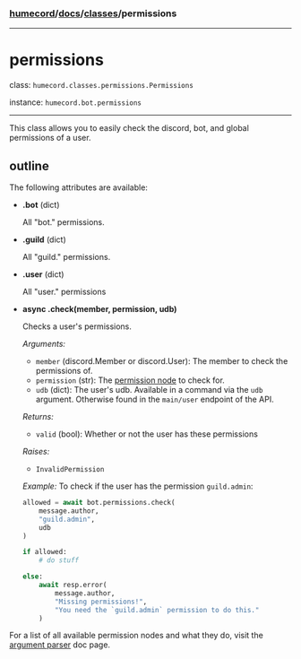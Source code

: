 ### [humecord](../..)/[docs](../README.md)/[classes](./README.md)/permissions

---
# permissions

class: `humecord.classes.permissions.Permissions`

instance: `humecord.bot.permissions`

---
This class allows you to easily check the discord, bot, and global permissions of a user.

## outline

The following attributes are available:
* **.bot** (dict)

    All "bot." permissions.
* **.guild** (dict)

    All "guild." permissions.
* **.user** (dict)

    All "user." permissions
* **async .check(member, permission, udb)**

    Checks a user's permissions.

    *Arguments:*
    - `member` (discord.Member or discord.User): The member to check the permissions of.
    - `permission` (str): The [permission node](../misc/permissions.md) to check for.
    - `udb` (dict): The user's udb. Available in a command via the `udb` argument. Otherwise found in the `main/user` endpoint of the API.

    *Returns:* 
    - `valid` (bool): Whether or not the user has these permissions

    *Raises:* 
    - `InvalidPermission`

    *Example:*
    To check if the user has the permission `guild.admin`:
    ```py
    allowed = await bot.permissions.check(
        message.author,
        "guild.admin",
        udb
    )

    if allowed:
        # do stuff
    
    else:
        await resp.error(
            message.author,
            "Missing permissions!",
            "You need the `guild.admin` permission to do this."
        )
    ```


For a list of all available permission nodes and what they do, visit the [argument parser](../misc/argparser.md) doc page.